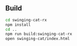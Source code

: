 ## Build

```bash
cd swinging-cat-rx
npm install
cd ..
npm run build:swinging-cat-rx
open swinging-cat/index.html
```

